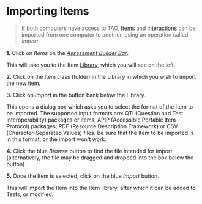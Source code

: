 <!--
created_at: 2016-12-15
authors:         
    - "Catherine Pease"
--> 

# Importing Items

>If both computers have access to TAO, [Items](../appendix/glossary.md#item) and [interactions](../appendix/glossary.md#interaction) can be imported from one computer to another, using an operation called *Import*.

**1.**  Click on *Items* on the *[Assessment Builder Bar](../appendix/glossary.md#assessment-builder-bar)*.

This will take you to the Item [Library](../appendix/glossary.md#library), which you will see on the left.

**2.**  Click on the Item class (folder) in the Library in which you wish to import the new item.

**3.**  Click on *Import* in the button bank below the Library.

This opens a dialog box which asks you to select the format of the Item to be imported. The supported input formats are: QTI (Question and Test Interoperability) packages or items, APIP (Accessible Portable Item Protocol) packages, RDF (Resource Description Framework) or CSV (Character-Separated Values) files. Be sure that the Item to be imported is in this format, or the import won't work. 

<!-- Missing Screenshot: Importing Items -->

**4.** Click the blue *Browse* button to find the file intended for import (alternatively, the file may be dragged and dropped into the box below the button).

**5.**  Once the Item is selected, click on the blue *Import* button.

This will import the Item into the Item library, after which it can be added to Tests, or modified.
